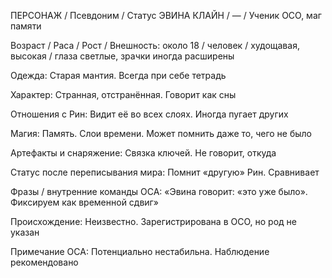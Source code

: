 ПЕРСОНАЖ / Псевдоним / Статус
ЭВИНА КЛАЙН / — / Ученик ОСО, маг памяти

Возраст / Раса / Рост / Внешность: около 18 / человек / худощавая, высокая / глаза светлые, зрачки иногда расширены

Одежда:
Старая мантия. Всегда при себе тетрадь

Характер:
Странная, отстранённая. Говорит как сны

Отношения с Рин:
Видит её во всех слоях. Иногда пугает других

Магия:
Память. Слои времени. Может помнить даже то, чего не было

Артефакты и снаряжение:
Связка ключей. Не говорит, откуда

Статус после переписывания мира:
Помнит «другую» Рин. Сравнивает

Фразы / внутренние команды ОСА:
«Эвина говорит: «это уже было». Фиксируем как временной сдвиг»

Происхождение:
Неизвестно. Зарегистрирована в ОСО, но род не указан

Примечание ОСА:
Потенциально нестабильна. Наблюдение рекомендовано